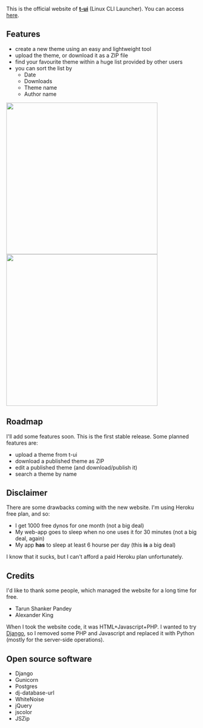 This is the official website of [**t-ui**](https://play.google.com/store/apps/details?id=ohi.andre.consolelauncher) (Linux CLI Launcher). You can access [here](https://whispering-depths-58956.herokuapp.com/).

## Features
+ create a new theme using an easy and lightweight tool
+ upload the theme, or download it as a ZIP file
+ find your favourite theme within a huge list provided by other users
+ you can sort the list by
    * Date
    * Downloads
    * Theme name
    * Author name

<p float="left">
  <img src="http://oi67.tinypic.com/2va1b9h.jpg" width="400" />
  <img src="http://oi64.tinypic.com/1zdvoxs.jpg" width="400" /> 
</p>

## Roadmap
I'll add some features soon. This is the first stable release. Some planned features are:
+ upload a theme from t-ui
+ download a published theme as ZIP
+ edit a published theme (and download/publish it)
+ search a theme by name

## Disclaimer
There are some drawbacks coming with the new website. I'm using Heroku free plan, and so:
+ I get 1000 free dynos for one month (not a big deal)
+ My web-app goes to sleep when no one uses it for 30 minutes (not a big deal, again)
+ My app **has** to sleep at least 6 hourse per day (this **is** a big deal)

I know that it sucks, but I can't afford a paid Heroku plan unfortunately.

## Credits
I'd like to thank some people, which managed the website for a long time for free.
+ Tarun Shanker Pandey
+ Alexander King

When I took the website code, it was HTML+Javascript+PHP. I wanted to try [Django](https://www.djangoproject.com/), so I removed some PHP and Javascript and replaced it with Python (mostly for the server-side operations).

## Open source software
+ Django
+ Gunicorn
+ Postgres
+ dj-database-url
+ WhiteNoise
+ jQuery
+ jscolor
+ JSZip
